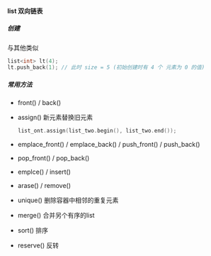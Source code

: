 #### list 双向链表

##### 创建

与其他类似

```c++
list<int> lt(4);
lt.push_back(1); // 此时 size = 5 (初始创建时有 4 个 元素为 0 的值)
```



##### 常用方法

- front() / back()

- assign() 新元素替换旧元素

    ```c++
    list_ont.assign(list_two.begin(), list_two.end());
    ```

    

- emplace_front() / emplace_back() / push_front() / push_back()

- pop_front() / pop_back()

- emplce() / insert()

- arase() / remove() 

- unique() 删除容器中相邻的重复元素

- merge()  合并另个有序的list

- sort() 排序

- reserve()  反转

    


